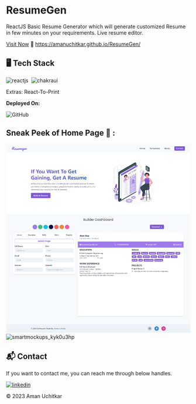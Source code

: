 # ResumeGen
ReactJS Basic Resume Generator which will generate customized Resume in few minutes on your requirements.
Live resume editor.

[Visit Now](https://amanuchitkar.github.io/ResumeGen/) 🚀
https://amanuchitkar.github.io/ResumeGen/

## 🖥️ Tech Stack

![reactjs](https://img.shields.io/badge/React-484848?style=for-the-badge&logo=react&logoColor=61DAFB)&nbsp;
![chakraui](https://img.shields.io/badge/Chakra--UI-319795?style=for-the-badge&logo=chakra-ui&logoColor=white)&nbsp;

Extras: React-To-Print

**Deployed On:**

![GitHub](https://img.shields.io/badge/github-00C7B7?style=for-the-badge&logo=github&logoColor=white)

## Sneak  Peek of Home Page 🙈 :
![screencapture-resumegenx-netlify-app-2022-01-18-16_24_49](./webpage.png)
![smartmockups_kyk0u3hp](https://user-images.githubusercontent.com/64949957/159115313-ae8bf72c-2a79-425d-8520-32b6ba3e0fcf.jpg)


<h2>📬 Contact</h2>

If you want to contact me, you can reach me through below handles.

[![linkedin](https://img.shields.io/badge/LinkedIn-0077B5?style=for-the-badge&logo=linkedin&logoColor=white)](https://www.linkedin.com/in/aman-uchitkar-44757020a/)

© 2023 Aman Uchitkar
